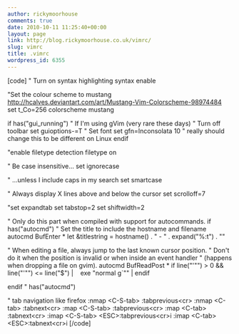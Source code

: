 ```yaml
---
author: rickymoorhouse
comments: true
date: 2010-10-11 11:25:40+00:00
layout: page
link: http://blog.rickymoorhouse.co.uk/vimrc/
slug: vimrc
title: .vimrc
wordpress_id: 6355
---
```


[code]
" Turn on syntax highlighting
syntax enable

"Set the colour scheme to mustang http://hcalves.deviantart.com/art/Mustang-Vim-Colorscheme-98974484
set t_Co=256
colorscheme mustang

if has("gui_running")   " If I'm using gVim (very rare these days) 
  " Turn off toolbar
  set guioptions-=T
  " Set font
  set gfn=Inconsolata 10 " really should change this to be different on Linux 
endif



"enable filetype detection
filetype on

" Be case insensitive...
set ignorecase

" ...unless I include caps in my search
set smartcase

" Always display X lines above and below the cursor
set scrolloff=7

"set expandtab
set tabstop=2
set shiftwidth=2

" Only do this part when compiled with support for autocommands.
if has("autocmd")
" Set the title to include the hostname and filename
autocmd BufEnter * let &amp;titlestring = hostname() . " - " . expand("%:t") . ""

" When editing a file, always jump to the last known cursor position.
" Don't do it when the position is invalid or when inside an event handler
" (happens when dropping a file on gvim).
autocmd BufReadPost *
 if line("'"") &gt; 0 &amp;&amp; line("'"") &lt;= line("$") |
   exe "normal g`"" |
 endif

endif " has("autocmd")

" tab navigation like firefox
:nmap &lt;C-S-tab&gt; :tabprevious&lt;cr&gt;
:nmap &lt;C-tab&gt; :tabnext&lt;cr&gt;
:map &lt;C-S-tab&gt; :tabprevious&lt;cr&gt;
:map &lt;C-tab&gt; :tabnext&lt;cr&gt;
:imap &lt;C-S-tab&gt; &lt;ESC&gt;:tabprevious&lt;cr&gt;i
:imap &lt;C-tab&gt; &lt;ESC&gt;:tabnext&lt;cr&gt;i
[/code]
